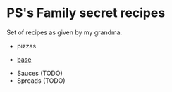 # PS's Family secret recipes

Set of recipes as given by my grandma.

* pizzas
 - [base](./pizzas/base.md)
* Sauces (TODO)
* Spreads (TODO)
